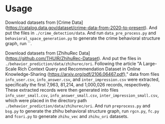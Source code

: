 
# Usage

Download datasets from [Crime Data] (https://catalog.data.gov/dataset/crime-data-from-2020-to-present). And put the files in `./crime_detection/data`.
And run `data_pre_process.py` and `behavioral_space_generation.py` to generate the crime behavioral structure graph, run ``.

Download datasets from [ZhihuRec Data] (https://github.com/THUIR/ZhihuRec-Dataset). And put the files in `./behavior_prediction/data/zhihurec/ori`.
Following the article "A Large-Scale Rich Context Query and Recommendation Dataset in Online Knowledge-Sharing (https://arxiv.org/pdf/2106.06467.pdf)," 
data from files `info_user.csv`, `info_answer.csv`, and `inter_impression.csv` were extracted, specifically the first 7,963, 81,214, and 1,000,026 records, respectively. 
These extracted records were then generated into files `info_user_small.csv`, `info_answer_small.csv`, `inter_impression_small.csv`, which were placed in the directory path `./behavior_prediction/data/zhihurec/ori`.
And run `preprocess.py` and `bsg.py` to generate the zhihu behavioral structure graph, run `rgcn.py`, `fc.py` and `fcori.py` to generate `zhihu_vec` and `zhihu_ori` datasets.
